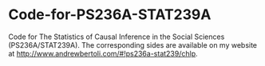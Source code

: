 # Code-for-PS236A-STAT239A
Code for The Statistics of Causal Inference in the Social Sciences (PS236A/STAT239A).  The corresponding sides are available on my website at http://www.andrewbertoli.com/#!ps236a-stat239/chlp.
